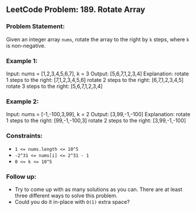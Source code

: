 ## LeetCode Problem: 189. Rotate Array

### Problem Statement:
Given an integer array `nums`, rotate the array to the right by `k` steps, where `k` is non-negative.

### Example 1:
Input: nums = [1,2,3,4,5,6,7], k = 3 Output: [5,6,7,1,2,3,4] Explanation: rotate 1 steps to the right: [7,1,2,3,4,5,6] rotate 2 steps to the right: [6,7,1,2,3,4,5] rotate 3 steps to the right: [5,6,7,1,2,3,4]

### Example 2:
Input: nums = [-1,-100,3,99], k = 2 Output: [3,99,-1,-100] Explanation: rotate 1 steps to the right: [99,-1,-100,3] rotate 2 steps to the right: [3,99,-1,-100]

### Constraints:
- `1 <= nums.length <= 10^5`
- `-2^31 <= nums[i] <= 2^31 - 1`
- `0 <= k <= 10^5`

### Follow up:
- Try to come up with as many solutions as you can. There are at least three different ways to solve this problem.
- Could you do it in-place with `O(1)` extra space?
